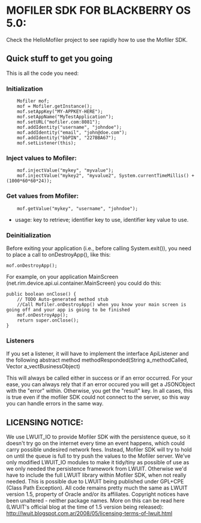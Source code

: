 # MOFILER SDK FOR BLACKBERRY OS 5.0:

Check the HelloMofiler project to see rapidly how to use the Mofiler SDK.


## Quick stuff to get you going

This is all the code you need:

### Initialization

        Mofiler mof;
        mof = Mofiler.getInstance();
        mof.setAppKey("MY-APPKEY-HERE");
        mof.setAppName("MyTestApplication");
        mof.setURL("mofiler.com:8081");
        mof.addIdentity("username", "johndoe");
        mof.addIdentity("email", "john@doe.com");
        mof.addIdentity("bbPIN", "227BBA67");
        mof.setListener(this);

### Inject values to Mofiler:

  		mof.injectValue("mykey", "myvalue");
        mof.injectValue("mykey2", "myvalue2", System.currentTimeMillis() + (1000*60*60*24));

### Get values from Mofiler:

        mof.getValue("mykey", "username", "johndoe");

- usage: key to retrieve; identifier key to use, identifier key value to use.

### Deinitialization

Before exiting your application (i.e., before calling System.exit()), you need to place a call to onDestroyApp(), like this:

	mof.onDestroyApp();

For example, on your application MainScreen (net.rim.device.api.ui.container.MainScreen) you could do this:

    public boolean onClose() {
        // TODO Auto-generated method stub
        //Call Mofiler.onDestroyApp() when you know your main screen is going off and your app is going to be finished
        mof.onDestroyApp();
        return super.onClose();
    }


### Listeners

If you set a listener, it will have to implement the interface ApiListener and the following abstract method
		methodResponded(String a_methodCalled, Vector a_vectBusinessObject)

This will always be called either in success or if an error occurred. For your ease, you can always rely that
if an error occured you will get a JSONObject with the "error" within.
Otherwise, you get the "result" key.
In all cases, this is true even if the mofiler SDK could not connect to the server, so this way you can handle errors
in the same way.


## LICENSING NOTICE: 

We use LWUIT_IO to provide Mofiler SDK with the persistence queue, so it doesn't try go on the internet every time an event happens, which could carry possible undesired network fees.
Instead, Mofiler SDK will try to hold on until the queue is full to try push the values to the Mofiler server.
We've only modified LWUIT_IO modules to make it tidy/tiny as possible of use as we only needed the persistence framework from LWUIT. Otherwise we'd have to include the full LWUIT
library within Mofiler SDK, when not really needed.
This is possible due to LWUIT being published under GPL+CPE (Class Path Exception). All code remains pretty much the same as LWUIT version 1.5, property of Oracle 
and/or its affiliates. Copyright notices have been unaltered - neither package names.
More on this can be read here (LWUIT's official blog at the time of 1.5 version being released): http://lwuit.blogspot.com.ar/2008/05/licensing-terms-of-lwuit.html

